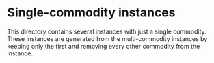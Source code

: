 # Single-commodity instances

This directory contains several instances with just a single commodity.
These instances are generated from the multi-commodity instances by keeping only the first and removing every other commodity from the instance.
